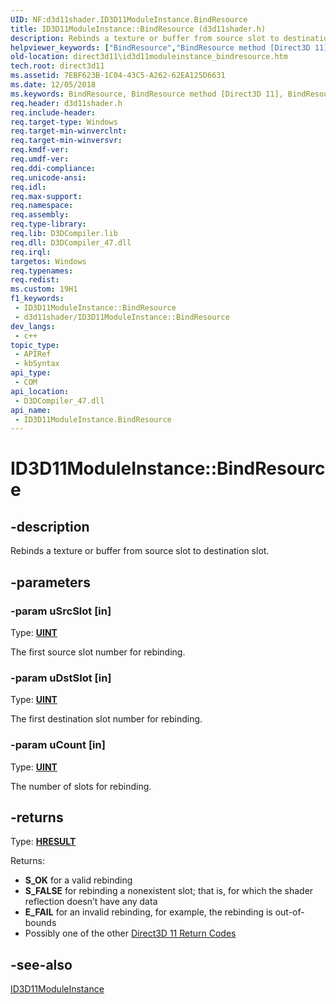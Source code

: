 ```yaml
---
UID: NF:d3d11shader.ID3D11ModuleInstance.BindResource
title: ID3D11ModuleInstance::BindResource (d3d11shader.h)
description: Rebinds a texture or buffer from source slot to destination slot.
helpviewer_keywords: ["BindResource","BindResource method [Direct3D 11]","BindResource method [Direct3D 11]","ID3D11ModuleInstance interface","ID3D11ModuleInstance interface [Direct3D 11]","BindResource method","ID3D11ModuleInstance.BindResource","ID3D11ModuleInstance::BindResource","d3d11shader/ID3D11ModuleInstance::BindResource","direct3d11.id3d11moduleinstance_bindresource"]
old-location: direct3d11\id3d11moduleinstance_bindresource.htm
tech.root: direct3d11
ms.assetid: 7EBF623B-1C04-43C5-A262-62EA125D6631
ms.date: 12/05/2018
ms.keywords: BindResource, BindResource method [Direct3D 11], BindResource method [Direct3D 11],ID3D11ModuleInstance interface, ID3D11ModuleInstance interface [Direct3D 11],BindResource method, ID3D11ModuleInstance.BindResource, ID3D11ModuleInstance::BindResource, d3d11shader/ID3D11ModuleInstance::BindResource, direct3d11.id3d11moduleinstance_bindresource
req.header: d3d11shader.h
req.include-header: 
req.target-type: Windows
req.target-min-winverclnt: 
req.target-min-winversvr: 
req.kmdf-ver: 
req.umdf-ver: 
req.ddi-compliance: 
req.unicode-ansi: 
req.idl: 
req.max-support: 
req.namespace: 
req.assembly: 
req.type-library: 
req.lib: D3DCompiler.lib
req.dll: D3DCompiler_47.dll
req.irql: 
targetos: Windows
req.typenames: 
req.redist: 
ms.custom: 19H1
f1_keywords:
 - ID3D11ModuleInstance::BindResource
 - d3d11shader/ID3D11ModuleInstance::BindResource
dev_langs:
 - c++
topic_type:
 - APIRef
 - kbSyntax
api_type:
 - COM
api_location:
 - D3DCompiler_47.dll
api_name:
 - ID3D11ModuleInstance.BindResource
---
```


# ID3D11ModuleInstance::BindResource


## -description

Rebinds a texture or buffer from source slot to destination slot.

## -parameters

### -param uSrcSlot [in]

Type: <b><a href="/windows/desktop/WinProg/windows-data-types">UINT</a></b>

The first source slot number for rebinding.

### -param uDstSlot [in]

Type: <b><a href="/windows/desktop/WinProg/windows-data-types">UINT</a></b>

The first destination slot number for rebinding.

### -param uCount [in]

Type: <b><a href="/windows/desktop/WinProg/windows-data-types">UINT</a></b>

The number of slots for rebinding.

## -returns

Type: <b><a href="/windows/win32/com/structure-of-com-error-codes">HRESULT</a></b>

Returns:

<ul>
<li><b>S_OK</b> for a valid rebinding</li>
<li><b>S_FALSE</b> for rebinding a nonexistent slot; that is, for which the shader reflection doesn’t have any data</li>
<li><b>E_FAIL</b> for an invalid rebinding, for example, the rebinding is out-of-bounds</li>
<li>Possibly one of the other <a href="/windows/desktop/direct3d11/d3d11-graphics-reference-returnvalues">Direct3D 11 Return Codes</a>
</li>
</ul>

## -see-also

<a href="/windows/desktop/api/d3d11shader/nn-d3d11shader-id3d11moduleinstance">ID3D11ModuleInstance</a>